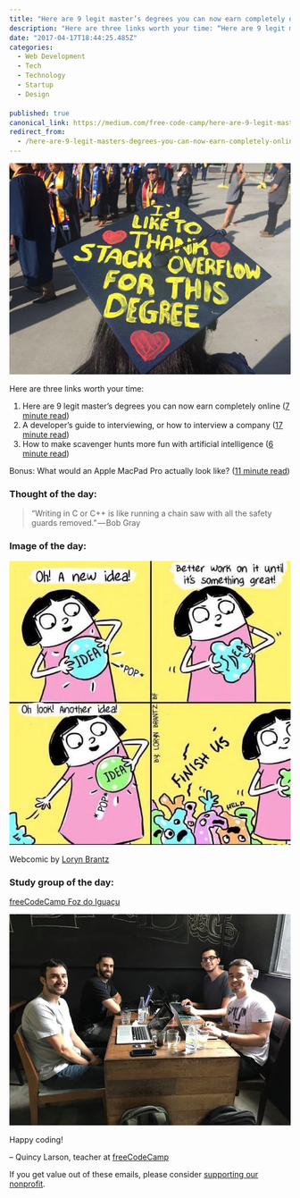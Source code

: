 ```yaml
---
title: "Here are 9 legit master’s degrees you can now earn completely online"
description: "Here are three links worth your time: “Here are 9 legit master’s degrees you can now earn completely online” is published by Quincy Larson in freeCodeCamp.org"
date: "2017-04-17T18:44:25.485Z"
categories: 
  - Web Development
  - Tech
  - Technology
  - Startup
  - Design

published: true
canonical_link: https://medium.com/free-code-camp/here-are-9-legit-masters-degrees-you-can-now-earn-completely-online-7ebfb4372ab4
redirect_from:
  - /here-are-9-legit-masters-degrees-you-can-now-earn-completely-online-7ebfb4372ab4
---
```


![](./asset-1.jpeg)

Here are three links worth your time:

1.  Here are 9 legit master’s degrees you can now earn completely online ([7 minute read](http://bit.ly/2nVP5wf))
2.  A developer’s guide to interviewing, or how to interview a company ([17 minute read](http://bit.ly/2oilhWt))
3.  How to make scavenger hunts more fun with artificial intelligence ([6 minute read](http://bit.ly/2pJXOOy))

Bonus: What would an Apple MacPad Pro actually look like? ([11 minute read](http://bit.ly/2pJX9g0))

### Thought of the day:

> “Writing in C or C++ is like running a chain saw with all the safety guards removed.” — Bob Gray

### Image of the day:

![](./asset-2.jpeg)

Webcomic by [Loryn Brantz](http://bit.ly/2oEG4EX)

### Study group of the day:

[freeCodeCamp Foz do Iguaçu](http://bit.ly/2oPDWMD)

![](./asset-3.jpeg)

Happy coding!

– Quincy Larson, teacher at [freeCodeCamp](http://bit.ly/2j7Q1dN)

If you get value out of these emails, please consider [supporting our nonprofit](http://bit.ly/donate-to-fcc).

